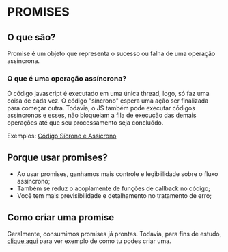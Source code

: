 # PROMISES

## O que são?

Promise é um objeto que representa o sucesso ou falha de uma operação assíncrona.

### O que é uma operação assíncrona?

O código javascript é executado em uma única thread, logo, só faz uma coisa de cada vez.
O código "síncrono" espera uma ação ser finalizada para começar outra. Todavia, o JS também pode executar códigos assíncronos e esses, não bloqueiam a fila de execução das demais operações até que seu processamento seja concluódo.

Exemplos: <a href="./codigoSincronoEAssincrono.js">Código Sícrono e Assícrono</a>

## Porque usar promises?

- Ao usar promises, ganhamos mais controle e legibiilidade sobre o fluxo assíncrono;
- Também se reduz o acoplamente de funções de callback no código;
- Você tem mais previsibilidade e detalhamento no tratamento de erro;

## Como criar uma promise

Geralmente, consumimos promises já prontas.
Todavia, para fins de estudo,  <a href="criarPromises.js">clique aqui</a> para ver exemplo de como tu podes criar uma. 